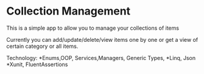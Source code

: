 # Collection Management
This is a simple app to allow you to manage your collections of items

Currently you can add/update/delete/view items one by one or get a view of certain category or all items.

Technology:
*Enums,OOP, Services,Managers, Generic Types,
*Linq, Json
*Xunit, FluentAssertions
